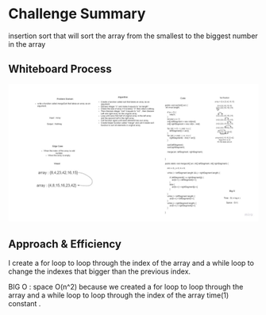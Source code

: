 # Challenge Summary

insertion sort that will sort the array from the smallest to the biggest number in the array

## Whiteboard Process
![challenge27](./Challenge27.jpg)


## Approach & Efficiency
<!-- What approach did you take? Why? What is the Big O space/time for this approach? -->

I create a for loop to loop through the index of the array and a while loop to change the indexes that bigger than the previous index.

BIG O :
space O(n^2)  because we created a for loop to loop through the array and a while loop to loop through the index of the array
time(1) constant .

